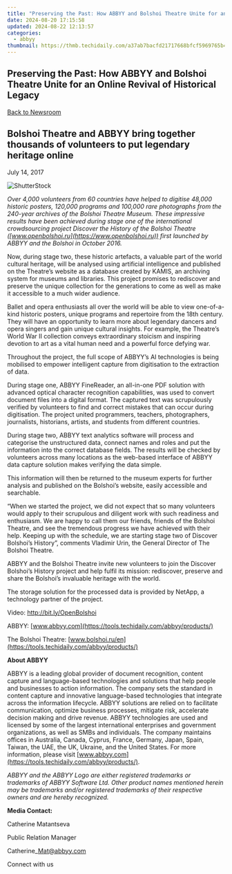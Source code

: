 ```yaml
---
title: "Preserving the Past: How ABBYY and Bolshoi Theatre Unite for an Online Revival of Historical Legacy"
date: 2024-08-20 17:15:58
updated: 2024-08-22 12:13:57
categories:
  - abbyy
thumbnail: https://thmb.techidaily.com/a37ab7bacfd21717668bfcf5969765b4a3a3d0a9b78c5dad2639277dfb76f19b.jpg
---
```


## Preserving the Past: How ABBYY and Bolshoi Theatre Unite for an Online Revival of Historical Legacy

[Back to Newsroom](https://tools.techidaily.com/abbyy/products/)

## Bolshoi Theatre and ABBYY bring together thousands of volunteers to put legendary heritage online

July 14, 2017

![ShutterStock](https://content.abbyy.com/-/media/project/abbyy/abbyy/branchtemplates/shutterstock_1272462163_1296-x-729.jpg?h=729&iar=0&w=1296)

_Over 4,000 volunteers from 60 countries have helped to digitise 48,000 historic posters, 120,000 programs and 100,000 rare photographs from the 240-year archives of the Bolshoi Theatre Museum. These impressive results have been achieved during stage one of the international crowdsourcing project Discover the History of the Bolshoi Theatre ([www.openbolshoi.ru](https://www.openbolshoi.ru)) first launched by ABBYY and the Bolshoi in October 2016._

Now, during stage two, these historic artefacts, a valuable part of the world cultural heritage, will be analysed using artificial intelligence and published on the Theatre’s website as a database created by KAMIS, an archiving system for museums and libraries. This project promises to rediscover and preserve the unique collection for the generations to come as well as make it accessible to a much wider audience.

Ballet and opera enthusiasts all over the world will be able to view one-of-a-kind historic posters, unique programs and repertoire from the 18th century. They will have an opportunity to learn more about legendary dancers and opera singers and gain unique cultural insights. For example, the Theatre’s World War II collection conveys extraordinary stoicism and inspiring devotion to art as a vital human need and a powerful force defying war.

Throughout the project, the full scope of ABBYY’s AI technologies is being mobilised to empower intelligent capture from digitisation to the extraction of data.

During stage one, ABBYY FineReader, an all-in-one PDF solution with advanced optical character recognition capabilities, was used to convert document files into a digital format. The captured text was scrupulously verified by volunteers to find and correct mistakes that can occur during digitisation. The project united programmers, teachers, photographers, journalists, historians, artists, and students from different countries.

During stage two, ABBYY text analytics software will process and categorise the unstructured data, connect names and roles and put the information into the correct database fields. The results will be checked by volunteers across many locations as the web-based interface of ABBYY data capture solution makes verifying the data simple.

This information will then be returned to the museum experts for further analysis and published on the Bolshoi’s website, easily accessible and searchable.

“When we started the project, we did not expect that so many volunteers would apply to their scrupulous and diligent work with such readiness and enthusiasm. We are happy to call them our friends, friends of the Bolshoi Theatre, and see the tremendous progress we have achieved with their help. Keeping up with the schedule, we are starting stage two of Discover Bolshoi’s History”, comments Vladimir Urin, the General Director of The Bolshoi Theatre.

ABBYY and the Bolshoi Theatre invite new volunteers to join the Discover Bolshoi’s History project and help fulfil its mission: rediscover, preserve and share the Bolshoi’s invaluable heritage with the world.

The storage solution for the processed data is provided by NetApp, a technology partner of the project.

Video: <http://bit.ly/OpenBolshoi>

ABBYY: [www.abbyy.com](https://tools.techidaily.com/abbyy/products/)

The Bolshoi Theatre: [www.bolshoi.ru/en](https://tools.techidaily.com/abbyy/products/)

**About ABBYY**

ABBYY is a leading global provider of document recognition, content capture and language-based technologies and solutions that help people and businesses to action information. The company sets the standard in content capture and innovative language-based technologies that integrate across the information lifecycle. ABBYY solutions are relied on to facilitate communication, optimize business processes, mitigate risk, accelerate decision making and drive revenue. ABBYY technologies are used and licensed by some of the largest international enterprises and government organizations, as well as SMBs and individuals. The company maintains offices in Australia, Canada, Cyprus, France, Germany, Japan, Spain, Taiwan, the UAE, the UK, Ukraine, and the United States. For more information, please visit [www.abbyy.com](https://tools.techidaily.com/abbyy/products/).

_ABBYY and the ABBYY Logo are either registered trademarks or trademarks of ABBYY Software Ltd. Other product names mentioned herein may be trademarks and/or registered trademarks of their respective owners and are hereby recognized._

**Media Contact:**

Catherine Matantseva

Public Relation Manager

Catherine\_Mat@abbyy.com

Connect with us

<ins class="adsbygoogle"
     style="display:block"
     data-ad-format="autorelaxed"
     data-ad-client="ca-pub-7571918770474297"
     data-ad-slot="1223367746"></ins>



<ins class="adsbygoogle"
     style="display:block"
     data-ad-client="ca-pub-7571918770474297"
     data-ad-slot="8358498916"
     data-ad-format="auto"
     data-full-width-responsive="true"></ins>
